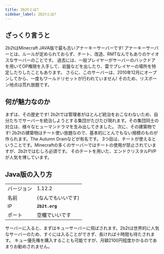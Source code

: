 ```yaml
---
title: 2b2tとは?
sidebar_label: 2b2tとは?
---
```


## ざっくり言うと

2b2tはMinecraft JAVA版で最も古いアナーキーサーバーです!
アナーキーサーバーとは、ルールが定められておらず、チート、改造、RMTなんでもありのケイオスなサーバーのことです。
過去には、一般プレイヤーがサーバーのバックドアを用いてOP権限を入手して、岩盤などを出したり、雷でプレイヤーの場所を特定したりしたこともあります。
さらに、このサーバーは、2010年12月にオープンしてから、一度もワールドリセットが行われていません!
そのため、リスポーン地点は荒れ放題です。

## 何が魅力なのか

まずは、その歴史です!
2b2tでは管理者がほとんど統治をおこなわないため、自分たちでサーバーを統治しようとする集団がたびたび現れます。その集団同士の対立は、様々なヒューマンドラマを生み出してきました。
次に、その建築物です!
2b2tの建築物はチート使い放題なので、基本的にとんでもない規模のものが作られます。The Autumn Drainなどが有名です。
3つ目は、チートが使えるということです。Minecraftの多くのサーバーではチートの使用が禁止されていますが、2b2tではむしろ必須です。
そのチートを用いた、エンドクリスタルPVPが人気を博しています。

## Java版の入り方

|||
|---|---|
|バージョン|1.12.2|
|名前|(なんでもいいです)|
|IP|**`2b2t.org`**|
|ポート|空欄でいいです|

サーバーに入ると、まずはキューサーバーに飛ばされます。2b2tは世界的に人気なサーバーのため、すぐには入ることができず、長ければ十時間も待たされます。
キュー優先権を購入することも可能ですが、月額2100円程度かかるのであまりお勧めされません。
